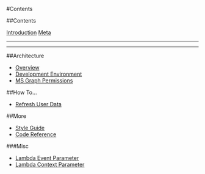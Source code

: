 #Contents

##Contents

[Introduction](/)
[Meta](/meta.df)

---
---

##Architecture

* [Overview](architecture/overview.md)
* [Development Environment](architecture/dev-environment.md)
* [MS Graph Permissions](architecture/graph-permissions.md)

##How To...

* [Refresh User Data](how-to/refresh-user-data.md)

##More

* [Style Guide](style.md)
* [Code Reference](code.md)

###Misc
* [Lambda Event Parameter](misc/paramEvent.md)
* [Lambda Context Parameter](misc/paramContext.md)
